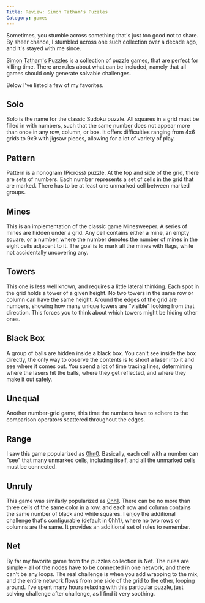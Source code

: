```yaml
---
Title: Review: Simon Tatham's Puzzles
Category: games
---
```


Sometimes, you stumble across something that's just too good not to share.
By sheer chance, I stumbled across one such collection over a decade ago, and it's stayed with me since.

[Simon Tatham's Puzzles][] is a collection of puzzle games, that are perfect for killing time.
There are rules about what can be included, namely that all games should only generate solvable challenges.

Below I've listed a few of my favorites.

Solo
----

Solo is the name for the classic Sudoku puzzle.
All squares in a grid must be filled in with numbers, such that the same number does not appear more than once in any row, column, or box.
It offers difficulties ranging from 4x6 grids to 9x9 with jigsaw pieces, allowing for a lot of variety of play.

Pattern
-------

Pattern is a nonogram (Picross) puzzle.
At the top and side of the grid, there are sets of numbers.
Each number represents a set of cells in the grid that are marked. There has to be at least one unmarked cell between marked groups.

Mines
-----

This is an implementation of the classic game Minesweeper.
A series of mines are hidden under a grid. Any cell contains either a mine, an empty square, or a number, where the number denotes the number of mines in the eight cells adjacent to it.
The goal is to mark all the mines with flags, while not accidentally uncovering any.

Towers
------

This one is less well known, and requires a little lateral thinking.
Each spot in the grid holds a tower of a given height. No two towers in the same row or column can have the same height.
Around the edges of the grid are numbers, showing how many unique towers are "visible" looking from that direction.
This forces you to think about which towers might be hiding other ones.

Black Box
---------

A group of balls are hidden inside a black box.
You can't see inside the box directly, the only way to observe the contents is to shoot a laser into it and see where it comes out.
You spend a lot of time tracing lines, determining where the lasers hit the balls, where they get reflected, and where they make it out safely.

Unequal
-------

Another number-grid game, this time the numbers have to adhere to the comparison operators scattered throughout the edges.

Range
-----

I saw this game popularized as [0hn0](http://0hn0.com).
Basically, each cell with a number can "see" that many unmarked cells, including itself, and all the unmarked cells must be connected.

Unruly
------

This game was similarly popularized as [0hh1](http://0hh1.com).
There can be no more than three cells of the same color in a row, and each row and column contains the same number of black and white squares.
I enjoy the additional challenge that's configurable (default in 0hh1), where no two rows or columns are the same.
It provides an additional set of rules to remember.

Net
---

By far my favorite game from the puzzles collection is Net.
The rules are simple - all of the nodes have to be connected in one network, and there can't be any loops.
The real challenge is when you add wrapping to the mix, and the entire network flows from one side of the grid to the other, looping around.
I've spent many hours relaxing with this particular puzzle, just solving challenge after challenge, as I find it very soothing.

[Simon Tatham's Puzzles]: https://www.chiark.greenend.org.uk/~sgtatham/puzzles/

